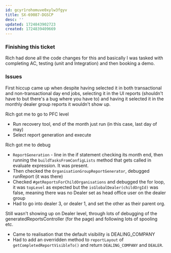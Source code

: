 ```yaml
---
id: gcyr1rohomuve0xylw3fgyv
title: SX-69087-DGSCP
desc: ''
updated: 1724843902723
created: 1724839409669
---
```

### Finishing this ticket
Rich had done all the code changes for this and basically I was tasked with completing AC, testing (unit and Integration) and then booking a demo.

### Issues
First hiccup came up when despite having selected it in both transactional and non-transactional day end jobs, selecting it in the UI reports (shouldn't have to but there's a bug where you have to) and having it selected it in the monthly dealer group reports it wouldn't show up.

Rich got me to go to PFC level
- Run recovery tool, end of the month just run (in this case, last day of may)
- Select report generation and execute

Rich got me to debug
- `ReportGeneration` - line in the if statement checking its month end, then running the `buildTasksFromConfigLists` method that gets called in evaluate expression. It was present.
- Then checked the `OrganisationGroupReportGenerator`, debugged runReport (it was there)
- Checked `#getReportsForChildOrganisations` and debugged the for loop, it was `topLevel` as expected but the `isGlobalDealer(childOrgId)` was false, meaning there was no Dealer set as head office user on the dealer group
- Had to go into dealer 3, or dealer 1, and set the other as their parent org.

Still wasn't showing up on Dealer level, through lots of debugging of the generatedReportsController (for the page) and following lots of spooling etc.
- Came to realisation that the default visibility is DEALING_COMPANY
- Had to add an overridden method to `reportLayout` of `getCompletedReportVisibleTo()` and return `DEALING_COMPANY` and `DEALER`.